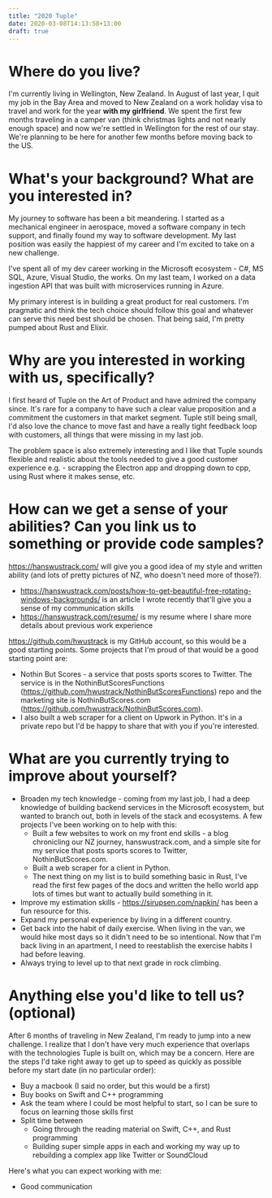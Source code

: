 ```yaml
---
title: "2020 Tuple"
date: 2020-03-08T14:13:58+13:00
draft: true
---
```


# Where do you live?
I'm currently living in Wellington, New Zealand. In August of last year, I quit my job in the Bay Area and moved to New Zealand on a work holiday visa to travel and work for the year **with my girlfriend**. We spent the first few months traveling in a camper van (think christmas lights and not nearly enough space) and now we're settled in Wellington for the rest of our stay. We're planning to be here for another few months before moving back to the US.

# What's your background? What are you interested in?
My journey to software has been a bit meandering. I started as a mechanical engineer in aerospace, moved a software company in tech support, and finally found my way to software development. My last position was easily the happiest of my career and I'm excited to take on a new challenge.

I've spent all of my dev career working in the Microsoft ecosystem - C#, MS SQL, Azure, Visual Studio, the works. On my last team, I worked on a data ingestion API that was built with microservices running in Azure.

My primary interest is in building a great product for real customers. I'm pragmatic and think the tech choice should follow this goal and whatever can serve this need best should be chosen. That being said, I'm pretty pumped about Rust and Elixir.

# Why are you interested in working with us, specifically?
I first heard of Tuple on the Art of Product and have admired the company since. It's rare for a company to have such a clear value proposition and a commitment the customers in that market segment. Tuple still being small, I'd also love the chance to move fast and have a really tight feedback loop with customers, all things that were missing in my last job.

The problem space is also extremely interesting and I like that Tuple sounds flexible and realistic about the tools needed to give a good customer experience e.g. - scrapping the Electron app and dropping down to cpp, using Rust where it makes sense, etc.

# How can we get a sense of your abilities? Can you link us to something or provide code samples?
https://hanswustrack.com/ will give you a good idea of my style and written ability (and lots of pretty pictures of NZ, who doesn't need more of those?).
- https://hanswustrack.com/posts/how-to-get-beautiful-free-rotating-windows-backgrounds/ is an article I wrote recently that'll give you a sense of my communication skills
- https://hanswustrack.com/resume/ is my resume where I share more details about previous work experience

https://github.com/hwustrack is my GitHub account, so this would be a good starting points. Some projects that I'm proud of that would be a good starting point are:
- Nothin But Scores - a service that posts sports scores to Twitter. The service is in the NothinButScoresFunctions (https://github.com/hwustrack/NothinButScoresFunctions) repo and the marketing site is NothinButScores.com (https://github.com/hwustrack/NothinButScores.com).
- I also built a web scraper for a client on Upwork in Python. It's in a private repo but I'd be happy to share that with you if you're interested.

# What are you currently trying to improve about yourself?
- Broaden my tech knowledge - coming from my last job, I had a deep knowledge of building backend services in the Microsoft ecosystem, but wanted to branch out, both in levels of the stack and ecosystems. A few projects I've been working on to help with this:
  - Built a few websites to work on my front end skills - a blog chronicling our NZ journey, hanswustrack.com, and a simple site for my service that posts sports scores to Twitter, NothinButScores.com.
  - Built a web scraper for a client in Python.
  - The next thing on my list is to build something basic in Rust, I've read the first few pages of the docs and written the hello world app lots of times but want to actually build something in it.
- Improve my estimation skills - https://sirupsen.com/napkin/ has been a fun resource for this.
- Expand my personal experience by living in a different country.
- Get back into the habit of daily exercise. When living in the van, we would hike most days so it didn't need to be so intentional. Now that I'm back living in an apartment, I need to reestablish the exercise habits I had before leaving.
- Always trying to level up to that next grade in rock climbing.

# Anything else you'd like to tell us? (optional)
After 6 months of traveling in New Zealand, I'm ready to jump into a new challenge. I realize that I don't have very much experience that overlaps with the technologies Tuple is built on, which may be a concern. Here are the steps I'd take right away to get up to speed as quickly as possible before my start date (in no particular order):
- Buy a macbook (I said no order, but this would be a first)
- Buy books on Swift and C++ programming
- Ask the team where I could be most helpful to start, so I can be sure to focus on learning those skills first
- Split time between
  - Going through the reading material on Swift, C++, and Rust programming
  - Building super simple apps in each and working my way up to rebuilding a complex app like Twitter or SoundCloud

Here's what you can expect working with me:
- Good communication